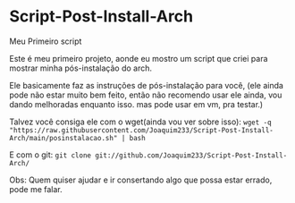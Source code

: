 # Script-Post-Install-Arch
Meu Primeiro script

Este é meu primeiro projeto, aonde eu mostro
um script que criei para mostrar minha pós-instalação do arch.

Ele basicamente faz as instruções de pós-instalação para você, (ele ainda pode não estar muito bem feito, então não recomendo
usar ele ainda, vou dando melhoradas enquanto isso. mas pode usar em vm, pra testar.)

Talvez você consiga ele com o wget(ainda vou ver sobre isso):
`wget -q "https://raw.githubusercontent.com/Joaquim233/Script-Post-Install-Arch/main/posinstalacao.sh" | bash`

E com o git:
`git clone git://github.com/Joaquim233/Script-Post-Install-Arch/`

Obs: Quem quiser ajudar e ir consertando algo que possa estar errado, pode me falar.

